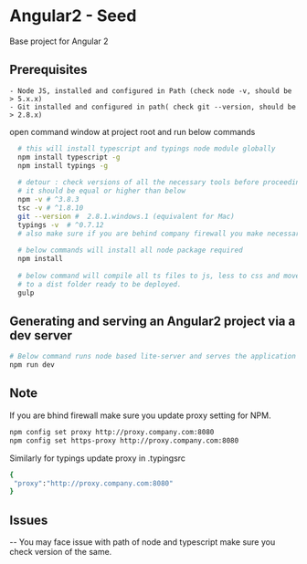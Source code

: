 
# Angular2 - Seed

Base project for Angular 2

## Prerequisites
    
    - Node JS, installed and configured in Path (check node -v, should be > 5.x.x)
    - Git installed and configured in path( check git --version, should be > 2.8.x)
    
    
open command window at project root and run below commands
   ```bash
     # this will install typescript and typings node module globally
     npm install typescript -g
     npm install typings -g
     
     # detour : check versions of all the necessary tools before proceeding 
     # it should be equal or higher than below
     npm -v # ^3.8.3
     tsc -v # ^1.8.10
     git --version #  2.8.1.windows.1 (equivalent for Mac)
     typings -v  # ^0.7.12
     # also make sure if you are behind company firewall you make necessary proxy chnages for node and typingsrc
     
     # below commands will install all node package required
     npm install
     
     # below command will compile all ts files to js, less to css and move html files 
     # to a dist folder ready to be deployed.  
     gulp
   ```   
     
## Generating and serving an Angular2 project via a dev server
 ```bash  
# Below command runs node based lite-server and serves the application
npm run dev
```   
     
## Note 

If you are bhind firewall make sure you update proxy setting for NPM.
```bash
npm config set proxy http://proxy.company.com:8080
npm config set https-proxy http://proxy.company.com:8080
```  
        
Similarly for typings update proxy in .typingsrc 
```bash
{
 "proxy":"http://proxy.company.com:8080"
}
```

## Issues
-- You may face issue with path of node and typescript make sure you check version of the same.


    


